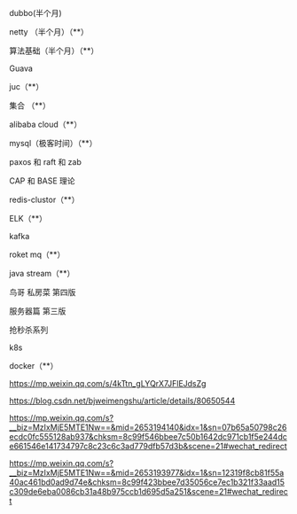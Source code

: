dubbo(半个月)

netty （半个月）（**）

算法基础（半个月）（**）

Guava

juc（**）

集合 （**）

alibaba cloud（**）

mysql（极客时间）（**）

paxos 和 raft 和  zab

CAP 和 BASE 理论

redis-clustor（**）

ELK（**）

kafka

roket mq（**）

java stream（**）

鸟哥 私房菜 第四版 

服务器篇 第三版

抢秒杀系列

k8s 

docker（**）

<https://mp.weixin.qq.com/s/4kTtn_gLYQrX7JFlEJdsZg> 



<https://blog.csdn.net/bjweimengshu/article/details/80650544> 



<https://mp.weixin.qq.com/s?__biz=MzIxMjE5MTE1Nw==&mid=2653194140&idx=1&sn=07b65a50798c26ecdc0fc555128ab937&chksm=8c99f546bbee7c50b1642dc971cb1f5e244dce661546e141734797c8c23c6c3ad779dfb57d3b&scene=21#wechat_redirect> 



<https://mp.weixin.qq.com/s?__biz=MzIxMjE5MTE1Nw==&mid=2653193977&idx=1&sn=12319f8cb81f55a40ac461bd0ad9d74e&chksm=8c99f423bbee7d35056ce7ec1b321f33aad15c309de6eba0086cb31a48b975ccb1d695d5a251&scene=21#wechat_redirect> 

